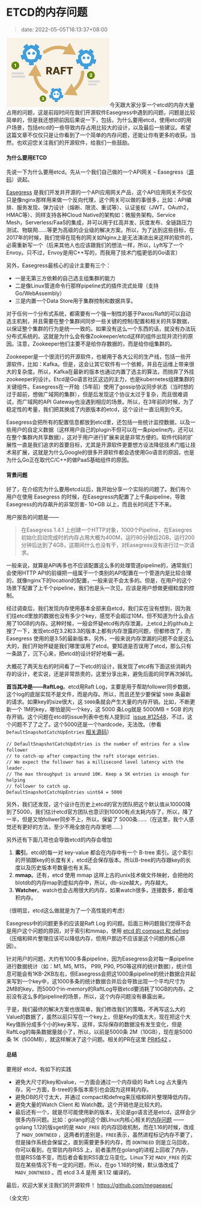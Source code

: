 # ETCD的内存问题
>date: 2022-05-05T16:13:37+08:00


![](/assets/images/coolshell.cn/wp-content/uploads/2022/05/etcd.png)今天跟大家分享一个etcd的内存大量占用的问题，这是前段时间在我们开源软件Easegress中遇到的问题，问题是比较简单的，但是我还想把前因后果说一下，包括，为什么要用etcd，使用etcd的用户场景，包括etcd的一些导致内存占用比较大的设计，以及最后一些建议。希望这篇文章不仅仅只是让你看到了一个简单的内存问题，还能让你有更多的收获。当然，也欢迎您关注我们的开源软件，给我们一些鼓励。


#### 为什么要用ETCD


先说一下为什么要用etcd。先从一个我们自己做的一个API网关 – Easegress（[源码](https://github.com/megaease/easegress)）说起。


[Easegress](https://github.com/megaease/easegress) 是我们开发并开源的一个API应用网关产品，这个API应用网关不仅仅只是像nginx那样用来做一个反向代理，这个网关可以做的事很多，比如：API编排、服务发现、弹力设计（熔断、限流、重试等）、认证鉴权（JWT，OAuth2，HMAC等）、同样支持各种Cloud Native的架构如：微服务架构，Service Mesh，Serverless/FaaS的集成，并可以用于扛高并发、灰度发布、全链路压力测试、物联网……等更为高级的企业级的解决方案。所以，为了达到这些目标，在2017年的时候，我们觉得在现有的网关如Nginx上是无法演进出来这样的软件的，必需重新写一个（后来其他人也应该跟我们的想法一样，所以，Lyft写了一个Envoy。只不过，Envoy是用C++写的，而我用了技术门槛更低的Go语言）


另外，Easegress最核心的设计主要有三个：



* 一是无第三方依赖的自己选主组集群的能力
* 二是像Linux管道命令行那样pipeline式的插件流式处理（支持Go/WebAssembly）
* 三是内置一个Data Store用于集群控制和数据共享。


对于任何一个分布式系统，都需要有一个强一制性的基于Paxos/Raft的可以自动选主机制，并且需要在整个集群间同步一些关键的控制/配置和相关的共享数据，以保证整个集群的行为是统一一致的。如果没有这么一个东西的话，就没有办法玩分布式系统的。这就是为什么会有像Zookeeper/etcd这样的组件出现并流行的原因。注意，Zookeeper他们主要不是给你存数据的，而是给你组集群的。


Zookeeper是一个很流行的开源软件，也被用于各大公司的生产线，包括一些开源软件，比如：Kafka。但是，这会让其它软件有一个依赖，并且在运维上带来很大的复杂度。所以，Kafka在最新的版本也通过内置了选主的算法，而抛弃了外挂zookeeper的设计。Etcd是Go语言社区这边的主力，也是kubernetes组建集群的关键组件。Easegress在一开始（5年前）使用了gossip协议同步状态（当时想的过于超前，想做广域网的集群），但是后发现这个协议太过于复杂，而且很难调试，而广域网的API Gateway也没遇到相应的场景。所以，在3年前的时候，为了稳定性的考量，我们把其换成了内嵌版本的etcd，这个设计一直沿用到今天。


Easegress会把所有的配置信息都放到etcd里，还包括一些统计监控数据，以及一些用户的自定义数据（这样用户自己的plugin不但可以在一条pipeline内，还可以在整个集群内共享数据），这对于用户进行扩展来说是非常方便的。软件代码的扩展性一直是我们追求的首要目标，尤其是开源软件更要想方设法降低技术门槛让技术易扩展，这就是为什么Google的很多开源软件都会选使用Go语言的原因，也是为什么Go正在取代C/C++的做PaaS基础组件的原因。


#### 背景问题


好了，在介绍完为什么要用etcd以后，我开始分享一个实际的问题了。我们有个用户在使用 Easegress 的时候，在Easegress内配置了上千条pipeline，导致 Easegress的内存飙升的非常厉害- 10+GB 以上，而且长时间还下不来。


用户报告的问题是——



> 在Easegress 1.4.1 上创建一个HTTP对象，1000个Pipeline，在Easegres初始化启动完成时的内存占用大概为400M，运行80分钟后2GB，运行200分钟后达到了4GB，这期间什么也没有干，对Easegress没有进行过一次请求。
> 
> 


一般来说，就算是API再多也不应该配置这么多的处理管道pipeline的，通常我们会使用HTTP API的前缀把一组属于一个类别的API配置在一个管道内是比较合理的，就像nginx下的location的配置，一般来说不会太多的。但是，在用户的这个场景下配置了上千个pipeline，我们也是头一次见，应该是用户想做更细粒度的控制。


经过调查后，我们发现内存使用基本全部来自etcd，我们实在没有想到，因为我们往etcd里放的数据也没有多少个key，感觉不会超过10M，但不知道为什么会占用了10GB的内存。这种时候，一般会怀疑etcd有内存泄漏，上etcd上的github上搜了一下，发现etcd在3.2和3.3的版本上都有内存泄露的问题，但都修改了，而 Easegress 使用的是3.5的最新版本，另外，一般来说内存泄漏的问题不会是这么大的，我们开始怀疑是我们哪里误用了etcd。要知道是否误用了etcd，那么只有一条路了，沉下心来，把etcd的设计好好地看一遍。



大概花了两天左右的时间看了一下etcd的设计，我发现了etcd有下面这些消耗内存的设计，老实说，还是非常昂贵的，这里分享出来，避免后面的同学再次掉坑。


**首当其冲是——RaftLog**。etcd用Raft Log，主要是用于帮助follower同步数据，这个log的底层实现不是文件，而是内存。所以，而且还至少要保留 `5000` 条最新的请求。如果key的size很大，这 `5000`条就会产生大量的内存开销。比如，不断更新一个 1M的key，哪怕是同一个key，这 5000 条Log就是 5000MB = 5GB 的内存开销。这个问题在etcd的issue列表中也有人提到过  [issue #12548](https://github.com/etcd-io/etcd/issues/12548)，不过，这个问题不了了之了。这个5000还是一个hardcode，无法改。（参看 `DefaultSnapshotCatchUpEntries` [相关源码](https://github.com/etcd-io/etcd/blob/29c3b0f307107fd95a6eb43ddff20db952eeb2fa/server/etcdserver/server.go#L80)）



```
// DefaultSnapshotCatchUpEntries is the number of entries for a slow follower
// to catch-up after compacting the raft storage entries.
// We expect the follower has a millisecond level latency with the leader.
// The max throughput is around 10K. Keep a 5K entries is enough for helping
// follower to catch up.
DefaultSnapshotCatchUpEntries uint64 = 5000
```

另外，我们还发现，这个设计在历史上etcd的官方团队把这个默认值从10000降到了5000，我们估计etcd官方团队也意识到10000有点太耗内存了，所以，降了一半，但是又怕follwer同步不上，所以，保留了 5000条……（在这里，我个人感觉还有更好的方法，至少不用全放在内存里吧……）


另外还有下面几项也会导致etcd的内存会增加


1. **索引**。etcd的每一对 key-value 都会在内存中有一个 B-tree 索引。这个索引的开销跟key的长度有关，etcd还会保存版本。所以B-tree的内存跟key的长度以及历史版本号数量也有关系。
2. **mmap**。还有，etcd 使用 mmap 这样上古的unix技术做文件映射，会把他的blotdb的内存map到虚拟内存中，所以，db-size越大，内存越大。
3. **Watcher**。watch也会占用很大的内存，如果watch很多，连接数多，都会堆积内存。


（很明显，etcd这么做就是为了一个高性能的考虑）



Easegress中的问题更多的应该是Raft Log 的问题。后面三种问题我们觉得不会是用户这个问题的原因，对于索引和mmap，使用 [etcd 的 compact 和 defreg](https://etcd.io/docs/v3.2/op-guide/maintenance/) （压缩和碎片整理应该可以降低内存，但用户那边不应该是这个问题的核心原因）。


针对用户的问题，大约有1000多条pipeline，因为Easegress会对每一条pipeline进行数据统计（如：M1, M5, M15， P99, P90, P50等这样的统计数据），统计信息可能会有1KB-2KB左右，但Easegress会把这1000条pipeline的统计数据合并起来写到一个key中，这1000多条的统计数据合并后会导致出现一个平均尺寸为2MB的key，而5000个in-memory的RaftLog导致etcd要消耗了10GB的内存。之前没有这么多的pipeline的场景，所以，这个内存问题没有暴露出来。


于是，我们最终的解决方案也很简单，我们修改我们的策略，不再写这么大的Value的数据了，虽然以前只写在一个key上，但是Key的值太大，现在把这个大Key值拆分成多个小的key来写，这样，实际保存的数据没有发生变化，但是RaftLog的每条数据量就小了，所以，以前是5000条 2M（10GB），现在是5000条 1K（500MB），就这样解决了这个问题。相关的PR在这里 [PR#542](https://github.com/megaease/easegress/pull/542) 。


#### 总结


要用好 etcd，有如下的实践


* 避免大尺寸的key和value，一方面会通过一个内存级的 Raft Log 占大量内存，另一方面，B-tree的多版本索引也会因为这样耗内存。
* 避免DB的尺寸太大，并通过 compact和defreg来压缩和碎片整理降低内存。
* 避免大量的Watch Client 和 Watch数。这个开销也是比较大的。
* 最后还有一个，就是尽可能使用新的版本，无论是go语言还是etcd，这样会少很多内存问题。比如：golang的这个跟LInux内核心相关的[内存问题](https://github.com/golang/go/issues/42330) —— golang 1.12的版sget的是 `MADV_FREE` 的内存回收机制，而在1.16的时候，改成了 `MADV_DONTNEED` ，这两者的差别是，`FREE`表示，虽然进程标记内存不要了，但是操作系统会保留之，直到需要更多的内存，而 `DONTNEED` 则是立马回收，你可以看到，在常驻内存RSS 上，前者虽然在golang的进程上回收了内存，但是RSS值不变，而后者会看到RSS直立马变化。Linux下对 `MADV_FREE` 的实现在某些情况下有一定的问题，所以，在go 1.16的时候，默认值改成了 `MADV_DONTNEED` 。而 etcd 3.4 是用 来1.12 编译的。


最后，欢迎大家关注我们的开源软件！ <https://github.com/megaease/>



（全文完）






